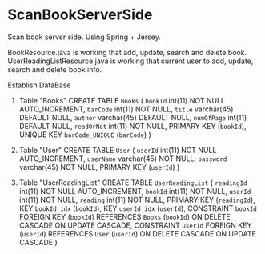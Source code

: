 # ScanBookServerSide
Scan book server side. 
Using Spring + Jersey.  

BookResource.java is working that add, update, search and delete book.
UserReadingListResource.java is working that current user to add, update, search and delete book info.

Establish DataBase

1. Table "Books"
CREATE TABLE `Books` (
  `bookId` int(11) NOT NULL AUTO_INCREMENT,
  `barCode` int(11) NOT NULL,
  `title` varchar(45) DEFAULT NULL,
  `author` varchar(45) DEFAULT NULL,
  `numOfPage` int(11) DEFAULT NULL,
  `readOrNot` int(11) NOT NULL,
  PRIMARY KEY (`bookId`),
  UNIQUE KEY `barCode_UNIQUE` (`barCode`)
)

2. Table "User"
CREATE TABLE `User` (
  `userId` int(11) NOT NULL AUTO_INCREMENT,
  `userName` varchar(45) NOT NULL,
  `password` varchar(45) NOT NULL,
  PRIMARY KEY (`userId`)
)

3. Table "UserReadingList"
CREATE TABLE `UserReadingList` (
  `readingId` int(11) NOT NULL AUTO_INCREMENT,
  `bookId` int(11) NOT NULL,
  `userId` int(11) NOT NULL,
  `reading` int(11) NOT NULL,
  PRIMARY KEY (`readingId`),
  KEY `bookId_idx` (`bookId`),
  KEY `userId_idx` (`userId`),
  CONSTRAINT `bookId` FOREIGN KEY (`bookId`) REFERENCES `Books` (`bookId`) ON DELETE CASCADE ON UPDATE CASCADE,
  CONSTRAINT `userId` FOREIGN KEY (`userId`) REFERENCES `User` (`userId`) ON DELETE CASCADE ON UPDATE CASCADE
)

